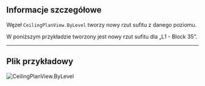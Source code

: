 ## Informacje szczegółowe
Węzeł `CeilingPlanView.ByLevel` tworzy nowy rzut sufitu z danego poziomu.

W poniższym przykładzie tworzony jest nowy rzut sufitu dla „L1 - Block 35”.
___
## Plik przykładowy

![CeilingPlanView.ByLevel](./Revit.Elements.Views.CeilingPlanView.ByLevel_img.jpg)
